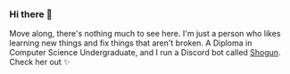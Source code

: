 ### Hi there 👋
Move along, there's nothing much to see here. 
I'm just a person who likes learning new things and fix things that aren't broken. A Diploma in Computer Science Undergraduate, and I run a Discord bot called [Shogun](https://project-mei.xyz). Check her out ✨

<!--
**raidensakura/raidensakura** is a ✨ _special_ ✨ repository because its `README.md` (this file) appears on your GitHub profile.

Here are some ideas to get you started:

- 🔭 I’m currently working on ...
- 🌱 I’m currently learning ...
- 👯 I’m looking to collaborate on ...
- 🤔 I’m looking for help with ...
- 💬 Ask me about ...
- 📫 How to reach me: ...
- 😄 Pronouns: ...
- ⚡ Fun fact: ...
-->
